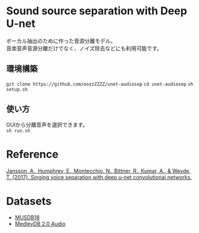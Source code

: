 # Sound source separation with Deep U-net

ボーカル抽出のために作った音源分離モデル。<br>
音楽音声音源分離だけでなく、ノイズ除去などにも利用可能です。

## 環境構築
`git clone https://github.com/oozzZZZZ/unet-audiosep`
`cd unet-audiosep`
`sh setup.sh`

## 使い方
GUIから分離音声を選択できます。<br>
`sh run.sh`

# Reference
[Jansson, A., Humphrey, E., Montecchio, N., Bittner, R., Kumar, A., & Weyde, T. (2017). Singing voice separation with deep u-net convolutional networks.](https://openaccess.city.ac.uk/id/eprint/19289/)

# Datasets
- [MUSDB18](https://sigsep.github.io/datasets/musdb.html#musdb18-compressed-stems)<br>
- [MedleyDB 2.0 Audio](https://medleydb.weebly.com/)
